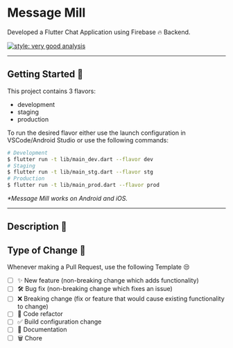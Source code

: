 # Message Mill

Developed a Flutter Chat Application using Firebase 🔥 Backend.

[![style: very good analysis](https://img.shields.io/badge/style-very_good_analysis-B22C89.svg)](https://pub.dev/packages/very_good_analysis)

---

## Getting Started  🎸

This project contains 3 flavors:

- development 
- staging
- production

To run the desired flavor either use the launch configuration in VSCode/Android Studio or use the following commands:

```sh
# Development
$ flutter run -t lib/main_dev.dart --flavor dev
# Staging
$ flutter run -t lib/main_stg.dart --flavor stg
# Production
$ flutter run -t lib/main_prod.dart --flavor prod
```

_\*Message Mill works on Android and iOS._

---

## Description 📘

<!--- Describe your changes in detail -->

## Type of Change 📝

Whenever making a Pull Request, use the following Template 😒

<!--- Put an `x` in all the boxes that apply: -->

- [ ] ✨ New feature (non-breaking change which adds functionality)
- [ ] 🛠️ Bug fix (non-breaking change which fixes an issue)
- [ ] ❌ Breaking change (fix or feature that would cause existing functionality to change)
- [ ] 🧹 Code refactor
- [ ] ✅ Build configuration change
- [ ] 📝 Documentation
- [ ] 🗑️ Chore